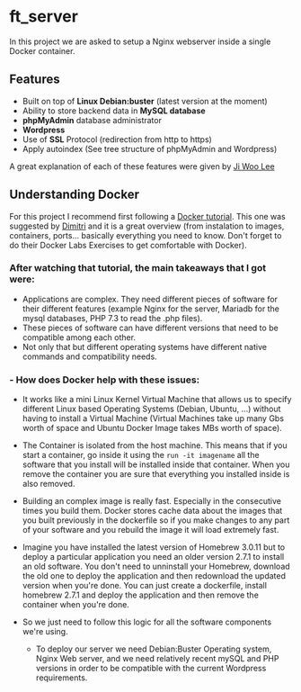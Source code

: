 # ft_server

In this project we are asked to setup a Nginx webserver inside a single Docker container.

## Features
- Built on top of **Linux Debian:buster** (latest version at the moment)
- Ability to store backend data in **MySQL database**
- **phpMyAdmin** database administrator
- **Wordpress**
- Use of **SSL** Protocol (redirection from http to https)
- Apply autoindex (See tree structure of phpMyAdmin and Wordpress)

A great explanation of each of these features were given by [Ji Woo Lee](https://velog.io/@ljiwoo59/ftserver#wordpress)

## Understanding Docker

For this project I recommend first following a [Docker tutorial](https://www.youtube.com/watch?v=fqMOX6JJhGo).
This one was suggested by [Dimitri](https://github.com/DimitriDaSilva) and it is a great overview (from instalation to images, containers, ports... basically everything you need to know. Don't forget to do their Docker Labs Exercises to get comfortable with Docker).

### After watching that tutorial, the main takeaways that I got were:

- Applications are complex. They need different pieces of software for their different features (example Nginx for the server, Mariadb for the mysql databases, PHP 7.3 to read the .php files).
- These pieces of software can have different versions that need to be compatible among each other.
- Not only that but different operating systems have different native commands and compatibility needs.

### - How does Docker help with these issues:

  - It works like a mini Linux Kernel Virtual Machine that allows us to specify different Linux based Operating Systems (Debian, Ubuntu, ...) without having to install a Virtual Machine (Virtual Machines take up many Gbs worth of space and Ubuntu Docker Image takes MBs worth of space).
 
  - The Container is isolated from the host machine. This means that if you start a container, go inside it using the `run -it imagename` all the software that you install will be installed inside that container. When you remove the container you are sure that everything you installed inside is also removed.

  - Building an complex image is really fast. Especially in the consecutive times you build them. Docker stores cache data about the images that you built previously in the dockerfile so if you make changes to any part of your software and you rebuild the image it will load extremely fast.

- Imagine you have installed the latest version of Homebrew 3.0.11 but to deploy a particular application you need an older version 2.7.1 to install an old software. You don't need to unninstall your Homebrew, download the old one to deploy the application and then redownload the updated version when you're done. You can just create a dockerfile, install homebrew 2.7.1 and deploy the application and then remove the container when you're done.

- So we just need to follow this logic for all the software components we're using.
  - To deploy our server we need Debian:Buster Operating system, Nginx Web server, and we need relatively recent mySQL and PHP versions in order to be compatible with the current Wordpress requirements.
